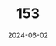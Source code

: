 ---
title: "153"
date: 2024-06-02
type: portfolio
image: "images/projects/favetta/favetta interior/01.jpeg"
category: ["CATEGORIA"]
project_images: ["images/projects/favetta/favetta interior/01.jpeg","images/projects/favetta/favetta interior/02.jpeg","images/projects/favetta/favetta interior/03.jpeg"]
---